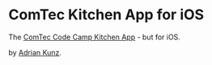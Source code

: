# ComTec Kitchen App for iOS

The [ComTec Code Camp Kitchen App](https://github.com/chef-coders/ComTec-Kitchen) - but for iOS.

by [Adrian Kunz](https://github.com/Clashsoft).
